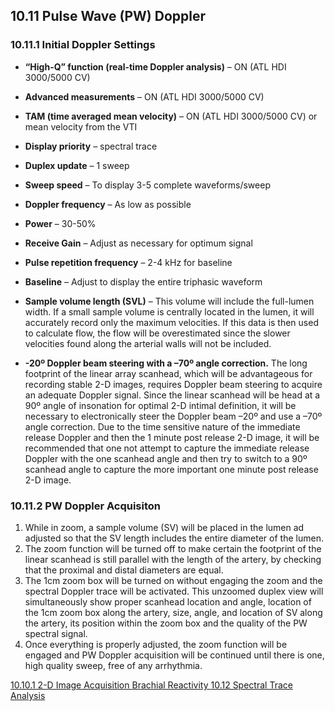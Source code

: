 ## 10.11 Pulse Wave (PW) Doppler

### 10.11.1 Initial Doppler Settings

* **“High-Q” function (real-time Doppler analysis)** – ON (ATL HDI 3000/5000 CV)

* **Advanced measurements** – ON (ATL HDI 3000/5000 CV)
* **TAM (time averaged mean velocity)** – ON (ATL HDI 3000/5000 CV) or mean velocity from the VTI

* **Display priority** – spectral trace
* **Duplex update** – 1 sweep
* **Sweep speed** – To display 3-5 complete waveforms/sweep
* **Doppler frequency** – As low as possible
* **Power** – 30-50%
* **Receive Gain** – Adjust as necessary for optimum signal
* **Pulse repetition frequency** – 2-4 kHz for baseline
* **Baseline** – Adjust to display the entire triphasic waveform
* **Sample volume length (SVL)** – This volume will include the full-lumen width. If a small sample volume is centrally located in the lumen, it will accurately record only the maximum velocities. If this data is then used to calculate flow, the flow will be overestimated since the slower velocities found along the arterial walls will not be included.
* **-20º Doppler beam steering with a –70º angle correction.** The long footprint of the linear array scanhead, which will be advantageous for recording stable 2-D images, requires Doppler beam steering to acquire an adequate Doppler signal. Since the linear scanhead will be head at a 90º angle of insonation for optimal 2-D intimal definition, it will be necessary to electronically steer the Doppler beam –20º and use a –70º angle correction. Due to the time sensitive nature of the immediate release Doppler and then the 1 minute post release 2-D image, it will be recommended that one not attempt to capture the immediate release Doppler with the one scanhead angle and then try to switch to a 90º scanhead angle to capture the more important one minute post release 2-D image.

### 10.11.2 PW Doppler Acquisiton

1. While in zoom, a sample volume (SV) will be placed in the lumen ad adjusted so that the SV length includes the entire diameter of the lumen.
2. The zoom function will be turned off to make certain the footprint of the linear scanhead is still parallel with the length of the artery, by checking that the proximal and distal diameters are equal.
3. The 1cm zoom box will be turned on without engaging the zoom and the spectral Doppler trace will be activated. This unzoomed duplex view will simultaneously show proper scanhead location and angle, location of the 1cm zoom box along the artery, size, angle, and location of SV along the artery, its position within the zoom box and the quality of the PW spectral signal.
4. Once everything is properly adjusted, the zoom function will be engaged and PW Doppler acquisition will be continued until there is one, high quality sweep, free of any arrhythmia.


<div class="center">
<div class="btn-group">
  <a href=":pages_path:/manuals/brachial-reactivity/10-10-01-2d-image-acquisition.md" class="btn btn-default">
    <span class="glyphicon glyphicon-chevron-left"></span>
    10.10.1 2-D Image Acquisition
  </a>

  <a href=":pages_path:/manuals/brachial-reactivity" class="btn btn-default">
    <span class="glyphicon glyphicon-chevron-up"></span>
    Brachial Reactivity
  </a>

  <a href=":pages_path:/manuals/brachial-reactivity/10-12-spectral-trace-analysis.md" class="btn btn-success">
    10.12 Spectral Trace Analysis
    <span class="glyphicon glyphicon-chevron-right"></span>
  </a>
</div>
</div>

